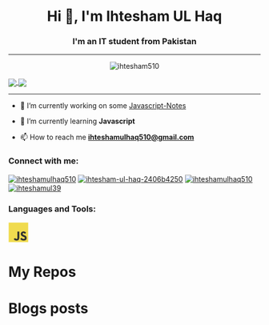
<h1 align="center">Hi 👋, I'm Ihtesham UL Haq</h1>
<h3 align="center">I'm an IT student from Pakistan</h3>

---

<p align="center"> <img src="https://komarev.com/ghpvc/?username=ihtesham510&label=Profile%20views&color=0e75b6&style=flat" alt="ihtesham510" /> </p>
<a href="https://github.com/ihtesham510/github-readme-stats">
  <img align="center" src="https://github-readme-stats.vercel.app/api?username=ihtesham510&show_icons=true&theme=github_dark&include_all_commits=true&custom_title=Stats" hight="500" width="1000"/>
</a>
<a href="https://github.com/ihtesham510/github-readme-stats">
  <img align="center" src="https://streak-stats.demolab.com?user=ihtesham510&theme=github-dark-blue&hide_border=false" hight="500" width="1000"/>
</a>

---


- 🔭 I’m currently working on some [Javascript-Notes](https://github.com/ihtesham510/Javascript-Notes)

- 🌱 I’m currently learning **Javascript**

- 📫 How to reach me **ihteshamulhaq510@gmail.com**



<h3 align="left">Connect with me:</h3>
<p align="left">
<a href="https://dev.to/ihteshamulhaq510" target="blank"><img align="center" src="https://raw.githubusercontent.com/rahuldkjain/github-profile-readme-generator/master/src/images/icons/Social/devto.svg" alt="ihteshamulhaq510" height="30" width="40" /></a>
<a href="https://linkedin.com/in/ihtesham-ul-haq-2406b4250" target="blank"><img align="center" src="https://raw.githubusercontent.com/rahuldkjain/github-profile-readme-generator/master/src/images/icons/Social/linked-in-alt.svg" alt="ihtesham-ul-haq-2406b4250" height="30" width="40" /></a>
<a href="https://stackoverflow.com/users/ihteshamulhaq510" target="blank"><img align="center" src="https://raw.githubusercontent.com/rahuldkjain/github-profile-readme-generator/master/src/images/icons/Social/stack-overflow.svg" alt="ihteshamulhaq510" height="30" width="40" /></a>
<a href="https://instagram.com/ihteshamul39" target="blank"><img align="center" src="https://raw.githubusercontent.com/rahuldkjain/github-profile-readme-generator/master/src/images/icons/Social/instagram.svg" alt="ihteshamul39" height="30" width="40" /></a>
</p>

<h3 align="left">Languages and Tools:</h3>
<p align="left"> <a href="https://developer.mozilla.org/en-US/docs/Web/JavaScript" target="_blank" rel="noreferrer"> <img src="https://raw.githubusercontent.com/devicons/devicon/master/icons/javascript/javascript-original.svg" alt="javascript" width="40" height="40"/> </a> </p>

# My Repos






# Blogs posts
<!-- BLOG-POST-LIST:START -->
<!-- BLOG-POST-LIST:END -->